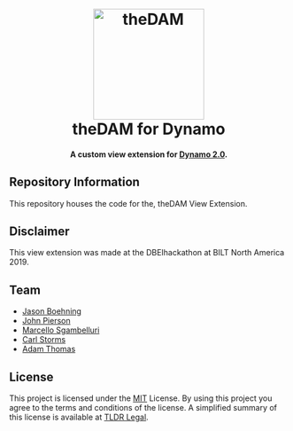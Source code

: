 <h1 align="center">
  <br>
  <img src="https://github.com/johnpierson/theDAM/blob/master/_src/theDAM/About/DAM-Logo%20_Small.png" alt="theDAM" width="200">
  <br>
  theDAM for Dynamo
  <br>

</h1>
<h4 align="center">A custom view extension for <a href="http://dynamobim.org/" target="_blank">Dynamo 2.0</a>.</h4>

## Repository Information
This repository houses the code for the, theDAM View Extension.

## Disclaimer
This view extension was made at the DBEIhackathon at BILT North America 2019.

## Team
- [Jason Boehning](https://github.com/jboehning)
- [John Pierson](https://github.com/johnpierson)
- [Marcello Sgambelluri](https://github.com/marcellosgamb)
- [Carl Storms](https://github.com/TheBIMsider)
- [Adam Thomas](https://twitter.com/jadamthomas)

## License
This project is licensed under the [MIT](https://github.com/johnpierson/theDAM/blob/master/LICENSE) License. By using this project you agree to the terms and conditions of the license. A simplified summary of this license is available at [TLDR Legal](https://tldrlegal.com/license/mit-license).
